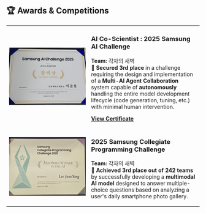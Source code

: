 ## 🏆 Awards & Competitions

<table>
  <tbody>
    <tr>
      <td align="center" width="200">
        <img src="/2025Ai_co_scientist.jpeg" alt="AI Co-Scientist Challenge" width="100%"/>
      </td>
      <td>
        <h3>AI Co-Scientist : 2025 Samsung AI Challenge</h3>
        <p>
          <strong>Team:</strong> 각자의 새벽<br>
          🥉 <strong>Secured 3rd place</strong> in a challenge requiring the design and implementation of a <strong>Multi-AI Agent Collaboration</strong> system capable of <strong>autonomously</strong> handling the entire model development lifecycle (code generation, tuning, etc.) with minimal human intervention.
        </p>
        <p>
          <a href="/236500-1-516401.pdf" target="_blank"><b>View Certificate</b></a>
        </p>
      </td>
    </tr>
    <tr>
      <td align="center" width="200">
        <img src="/2025scpc.jpeg" alt="Samsung Collegiate Programming Challenge" width="100%"/>
      </td>
      <td>
        <h3>2025 Samsung Collegiate Programming Challenge</h3>
        <p>
          <strong>Team:</strong> 각자의 새벽<br>
          🥉 <strong>Achieved 3rd place out of 242 teams</strong> by successfully developing a <strong>multimodal AI model</strong> designed to answer multiple-choice questions based on analyzing a user's daily smartphone photo gallery.
        </p>
      </td>
    </tr>
  </tbody>
</table>
